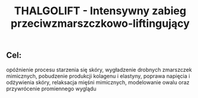 ﻿---
layout: zabieg
title: THALGOLIFT - Intensywny zabieg przeciwzmarszczkowo-liftingujący
---
## Cel:
opóźnienie procesu starzenia się skóry, wygładzenie drobnych zmarszczek mimicznych, pobudzenie produkcji kolagenu i elastyny, poprawa napięcia i odżywienia skóry, relaksacja mięśni mimicznych, modelowanie owalu oraz przywrócenie promiennego wyglądu